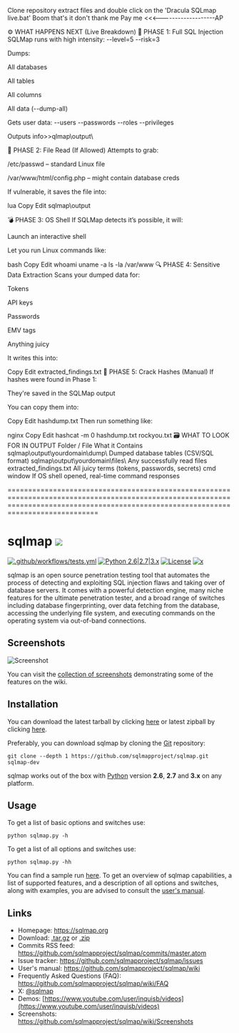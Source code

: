 
Clone repository extract files and double click on the 'Dracula SQLmap live.bat' Boom that's it don't thank me Pay me   <<<-------------------AP


⚙️ WHAT HAPPENS NEXT (Live Breakdown)
🔎 PHASE 1: Full SQL Injection
SQLMap runs with high intensity: --level=5 --risk=3

Dumps:

All databases

All tables

All columns

All data (--dump-all)

Gets user data: --users --passwords --roles --privileges

Outputs info>>qlmap\output\

📂 PHASE 2: File Read (If Allowed)
Attempts to grab:

/etc/passwd – standard Linux file

/var/www/html/config.php – might contain database creds

If vulnerable, it saves the file into:

lua
Copy
Edit
sqlmap\output


💣 PHASE 3: OS Shell
If SQLMap detects it’s possible, it will:

Launch an interactive shell

Let you run Linux commands like:

bash
Copy
Edit
whoami
uname -a
ls -la /var/www
🔍 PHASE 4: Sensitive Data Extraction
Scans your dumped data for:

Tokens

API keys

Passwords

EMV tags

Anything juicy

It writes this into:

Copy
Edit
extracted_findings.txt
🧠 PHASE 5: Crack Hashes (Manual)
If hashes were found in Phase 1:

They're saved in the SQLMap output

You can copy them into:

Copy
Edit
hashdump.txt
Then run something like:

nginx
Copy
Edit
hashcat -m 0 hashdump.txt rockyou.txt
🗃 WHAT TO LOOK FOR IN OUTPUT
Folder / File	What it Contains
sqlmap\output\yourdomain\dump\	Dumped database tables (CSV/SQL format)
sqlmap\output\yourdomain\files\	Any successfully read files
extracted_findings.txt	All juicy terms (tokens, passwords, secrets)
cmd window	If OS shell opened, real-time command responses

========================================================================================================================================================================================
# sqlmap ![](https://i.imgur.com/fe85aVR.png)

[![.github/workflows/tests.yml](https://github.com/sqlmapproject/sqlmap/actions/workflows/tests.yml/badge.svg)](https://github.com/sqlmapproject/sqlmap/actions/workflows/tests.yml) [![Python 2.6|2.7|3.x](https://img.shields.io/badge/python-2.6|2.7|3.x-yellow.svg)](https://www.python.org/) [![License](https://img.shields.io/badge/license-GPLv2-red.svg)](https://raw.githubusercontent.com/sqlmapproject/sqlmap/master/LICENSE) [![x](https://img.shields.io/badge/x-@sqlmap-blue.svg)](https://x.com/sqlmap)

sqlmap is an open source penetration testing tool that automates the process of detecting and exploiting SQL injection flaws and taking over of database servers. It comes with a powerful detection engine, many niche features for the ultimate penetration tester, and a broad range of switches including database fingerprinting, over data fetching from the database, accessing the underlying file system, and executing commands on the operating system via out-of-band connections.

Screenshots
----

![Screenshot](https://raw.github.com/wiki/sqlmapproject/sqlmap/images/sqlmap_screenshot.png)

You can visit the [collection of screenshots](https://github.com/sqlmapproject/sqlmap/wiki/Screenshots) demonstrating some of the features on the wiki.

Installation
----

You can download the latest tarball by clicking [here](https://github.com/sqlmapproject/sqlmap/tarball/master) or latest zipball by clicking [here](https://github.com/sqlmapproject/sqlmap/zipball/master).

Preferably, you can download sqlmap by cloning the [Git](https://github.com/sqlmapproject/sqlmap) repository:

    git clone --depth 1 https://github.com/sqlmapproject/sqlmap.git sqlmap-dev

sqlmap works out of the box with [Python](https://www.python.org/download/) version **2.6**, **2.7** and **3.x** on any platform.

Usage
----

To get a list of basic options and switches use:

    python sqlmap.py -h

To get a list of all options and switches use:

    python sqlmap.py -hh

You can find a sample run [here](https://asciinema.org/a/46601).
To get an overview of sqlmap capabilities, a list of supported features, and a description of all options and switches, along with examples, you are advised to consult the [user's manual](https://github.com/sqlmapproject/sqlmap/wiki/Usage).

Links
----

* Homepage: https://sqlmap.org
* Download: [.tar.gz](https://github.com/sqlmapproject/sqlmap/tarball/master) or [.zip](https://github.com/sqlmapproject/sqlmap/zipball/master)
* Commits RSS feed: https://github.com/sqlmapproject/sqlmap/commits/master.atom
* Issue tracker: https://github.com/sqlmapproject/sqlmap/issues
* User's manual: https://github.com/sqlmapproject/sqlmap/wiki
* Frequently Asked Questions (FAQ): https://github.com/sqlmapproject/sqlmap/wiki/FAQ
* X: [@sqlmap](https://x.com/sqlmap)
* Demos: [https://www.youtube.com/user/inquisb/videos](https://www.youtube.com/user/inquisb/videos)
* Screenshots: https://github.com/sqlmapproject/sqlmap/wiki/Screenshots



